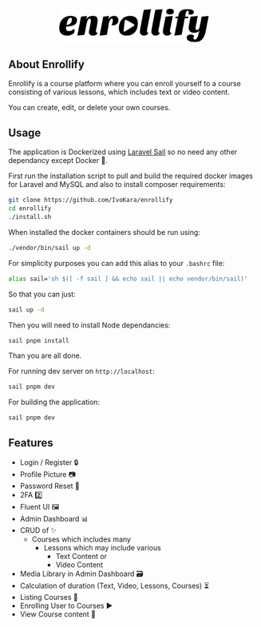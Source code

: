<p align="center">
<img src="public/enrollify-logo.svg" width="300" alt="Enrollify Logo">
</p>

## About Enrollify

Enrollify is a course platform where you can enroll yourself to a course consisting of various lessons, which includes text or video content.

You can create, edit, or delete your own courses.

## Usage

The application is Dockerized using [Laravel Sail](https://laravel.com/docs/11.x/sail) so no need any other dependancy except Docker 🐋.

First run the installation script to pull and build the required docker images for Laravel and MySQL and also to install composer requirements:

```bash
git clone https://github.com/IvoKara/enrollify
cd enrollify
./install.sh
```

When installed the docker containers should be run using:

```bash
./vendor/bin/sail up -d
```

For simplicity purposes you can add this alias to your `.bashrc` file:

```bash
alias sail='sh $([ -f sail ] && echo sail || echo vendor/bin/sail)'
```

So that you can just:

```bash
sail up -d
```

Then you will need to install Node dependancies:

```bash
sail pnpm install
```

Than you are all done.

For running dev server on `http://localhost`:

```bash
sail pnpm dev
```

For building the application:

```bash
sail pnpm dev
```

## Features

* Login / Register 🔒
* Profile Picture 📷
* Password Reset 🔐
* 2FA 2️⃣
* Fluent UI 🖼️
* Admin Dashboard 📊
* CRUD of ✨
  * Courses which includes many
    * Lessons which may include various
      * Text Content or
      * Video Content
* Media Library in Admin Dashboard 🗃️
* Calculation of duration (Text, Video, Lessons, Courses) ⏳
* Listing Courses 📜
* Enrolling User to Courses ▶️
* View Course content 🔎
